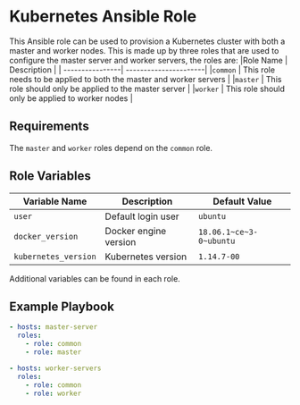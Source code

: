 Kubernetes Ansible Role
=========

This Ansible role can be used to provision a Kubernetes cluster with both a master and worker nodes. This is made up by three roles that are used to configure the master server and worker servers, the roles are:
|Role Name        | Description           |
| ----------------| ----------------------|
|`common`         | This role needs to be applied to both the master and worker servers |
|`master`         | This role should only be applied to the master server |
|`worker`         | This role should only be applied to worker nodes |

Requirements
------------

The `master` and `worker` roles depend on the `common` role.

Role Variables
--------------
|Variable Name        | Description           | Default Value           |
| ------------------- | ----------------------| ----------------------- |
|`user`               | Default login user    | `ubuntu`                |
|`docker_version`     | Docker engine version | `18.06.1~ce~3-0~ubuntu` |
|`kubernetes_version` | Kubernetes version    | `1.14.7-00`             |

Additional variables can be found in each role.

Example Playbook
----------------

```yaml
- hosts: master-server
  roles:
    - role: common
    - role: master

- hosts: worker-servers
  roles:
    - role: common
    - role: worker
```
